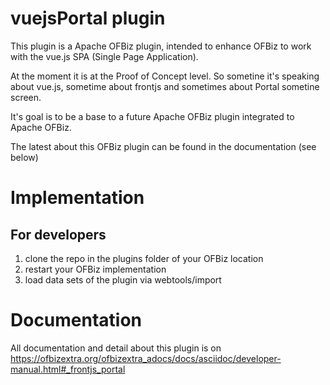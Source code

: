 vuejsPortal plugin
==================

This plugin is a Apache OFBiz plugin, intended to enhance OFBiz to work with the vue.js SPA (Single Page Application). 

At the moment it is at the Proof of Concept level. So sometine it's speaking about vue.js, sometime about frontjs and sometimes about Portal sometine screen.

It's goal is to be a base to a future Apache OFBiz plugin integrated to Apache OFBiz.

The latest about this OFBiz plugin can be found in the documentation (see below)

# Implementation
## For developers
1. clone the repo in the plugins folder of your OFBiz location
2. restart your OFBiz implementation
3. load data sets of the plugin via webtools/import


# Documentation
All documentation and detail about this plugin is on https://ofbizextra.org/ofbizextra_adocs/docs/asciidoc/developer-manual.html#_frontjs_portal